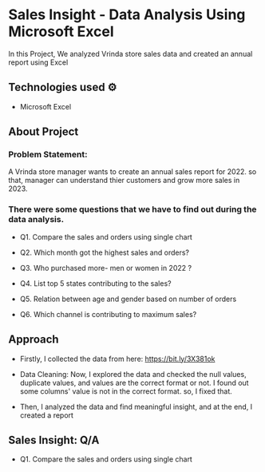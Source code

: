 
# Sales Insight - Data Analysis Using Microsoft Excel

In this Project, We analyzed Vrinda store sales data and created an annual report using Excel 

## Technologies used ⚙️

* Microsoft Excel

## About Project

### Problem Statement: 

A Vrinda store manager wants to create an annual sales report for 2022. so that, manager can understand thier customers and grow more sales in 2023.

### There were some questions that we have to find out during the data analysis.
 
* Q1. Compare the sales and orders using single chart

* Q2. Which month got the highest sales and orders?

* Q3. Who purchased more- men or women in 2022 ?

* Q4. List top 5 states contributing to the sales?

* Q5. Relation between age and gender based on number of orders

* Q6. Which channel is contributing to maximum sales?

## Approach

* Firstly, I collected the data from here: https://bit.ly/3X381ok

* Data Cleaning: Now, I explored the data and checked the null values, duplicate values, and values are the correct format or not. I found out some columns' value is not in the correct format. so, I fixed that.

* Then, I analyzed the data and find meaningful insight, and at the end, I created a report

## Sales Insight: Q/A

* Q1. Compare the sales and orders using single chart





